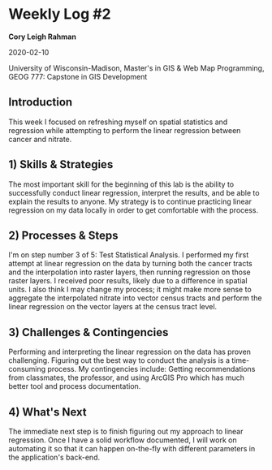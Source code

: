 
# Weekly Log #2

**Cory Leigh Rahman**

2020-02-10

University of Wisconsin-Madison, Master's in GIS & Web Map Programming, GEOG 777: Capstone in GIS Development


## **Introduction**

This week I focused on refreshing myself on spatial statistics and regression while attempting to perform the linear regression between cancer and nitrate.

## **1) Skills & Strategies**

The most important skill for the beginning of this lab is the ability to successfully conduct linear regression, interpret the results, and be able to explain the results to anyone. My strategy is to continue practicing linear regression on my data locally in order to get comfortable with the process.

## **2) Processes & Steps**

I'm on step number 3 of 5: Test Statistical Analysis. I performed my first attempt at linear regression on the data by turning both the cancer tracts and the interpolation into raster layers, then running regression on those raster layers. I received poor results, likely due to a difference in spatial units. I also think I may change my process; it might make more sense to aggregate the interpolated nitrate into vector census tracts and perform the linear regression on the vector layers at the census tract level.

## **3) Challenges & Contingencies**

Performing and interpreting the linear regression on the data has proven challenging. Figuring out the best way to conduct the analysis is a time-consuming process. My contingencies include: Getting recommendations from classmates, the professor, and using ArcGIS Pro which has much better tool and process documentation. 

## **4) What's Next**

The immediate next step is to finish figuring out my approach to linear regression. Once I have a solid workflow documented, I will work on automating it so that it can happen on-the-fly with different parameters in the application's back-end.
